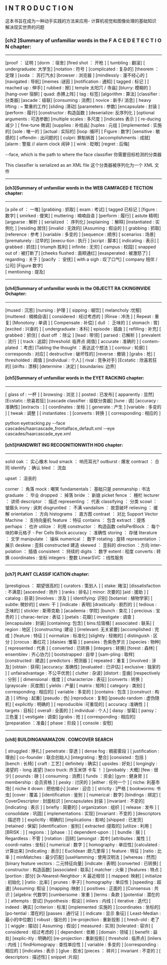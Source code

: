 
##  I N T R O D U C T I O N

这本书旨在成为一种动手实践的方法来应用-
计算机视觉和图像处理的基础知识
解决现实世界的问题



### [ch2 ]Summary of unfamiliar words in the F A C E D E T E C T I O N chapter:

 -----------------------


[proof ： 证明 ]  [dorm ：宿舍] [fired  shot ： 开枪 ]
[ tumbling : 翻滚]  [ undergraduate: 大学生]
[notation : 符号 ]
[complicated : 复杂的]
[theorem ：定理 ]
[soda  ： 苏打汽水]
[browser  : 浏览器 ]
[mindlessly : 漫不经心的 ]
[navigated    : 导航]
[memes :谜因 ]
[notification : 通知]
[ tagged : 标记 ]
[ reached up : 伸手]
[ rubbed : 擦]
[ temple 太阳穴 / 寺庙]
[blurry: 模糊的 ]
[hang-over   宿醉]
[ quad: 赤膊上阵]
[ tag  : 标签]
[algorithm : 算法]
[classifier : 分类器] 
[ascade：级联]
[consuming : 消费]
[ novice : 新手/ 消息]
[ heavy lifting : ~ 繁重的工作]
[sliding :滑动]
[parameters : 参数]
[encapsulate : 封装 ]
[perform :   履行]
[constructor : 构造函数 ]
[deserialize: 反序列化  ]
[optional arguments : 可选参数]
[multiple scales : 多尺度 ]
[indicates 表示 ]
[ re-ducing 减少 ]
[ fine-tune  微调] 
[supplies  : 补给品]
[tuples : 元组 ]
[implemented : 实施的]
[sole : 唯一的 ]
[actual : 实际的]
[loop :循环]
[ Figure : 数字]
[sensitive : 敏感的]
[ offendin : 出问题的]
[  culpri: 罪魁祸首 ]
[accomplishments : 成就]
[alarm : 警报 // alarm clock 闹钟 ]
[ wink : 眨眼]
[regret : 后悔]

--face, which  is the path to where the face classifier
你需要目标检测的分类器

This classifier is serialized as an XML file
这个分类器被序列化为一个 XML 文件

---------------

#### [ch3]Summary of unfamiliar words in the WEB CAMFACED E TECTION chapter:

--------
[a pile of   ： 一堆]
[grabbing  : 抓取]
[ exam : 考试]
[ tagged 已标记 ]
[figure : 数字]
[  smirked : 傻笑]
[ muttering : 喃喃自语 ]
[perform : 履行]
[ astute 精明]
[argparse  : 解析 ]
[ serialized ： 序列化]
[explaining ：解释]
[instantiated : 实例化 ]
[residing 居住]
[invalid : 无效的]
[Assuming : 假设的 ]
[ grabbing : 抓取]
[reference : 参考 ]
[variable : 多变的 ]
[sequence : 顺序]
[ scenarios  : 场景]
[prematurely : 过早的]
[execu-tion : 执行 ]
[script : 脚本]
[ indicating : 表示]
[ grabbed : 抓住]
[ triumph   胜利]
[ infinite : 无穷]
[ campus : 校园]
[ snapped out of :  被打断了]
[cheeks flushed : 面颊通红] 
[exasperated : 被激怒了]
[ regarding : 关于 ]
[pacify ： 安抚]
[  with a sigh : 叹了口气]
[ company  陪伴 / 公司]
[Figure 数字]  
[ mentioning : 提及]


------

#### [ch4]Summary of unfamiliar words in the OBJECTT RA CKINGINVIDE Ochapter:


-----


[mused : 沉思]
[nursing : 护理 ]
[ sipping  : 啜饮]
[ melancholy :忧郁]
[muttered :  楠楠自语]
[ considered : 经过考虑的 ]
[Rinse :  冲洗 ]
[ Repeat : 重复]
[Monotony : 单调 ]
[ Compensate : 补偿]
[ dull ： 乏味的 ]
[  stomach : 胃]
[excited : 兴奋的 ]
[ undergraduate : 本科]
[ episode : 插曲 ]
[ refilling :  补充]
[ grabbed：抓住]
 [ dust off ：除尘 ]
 [lead  : 带领]
 [ parsed : 已解析 ]
 [ prevalent : 流行 ]
[  track : 追踪]
[threshold: 临界点 阈值]
[ accurate :  准确的 ]
[ contem-plated  ：考虑]
[Tabling the thought  ：表达这个想法 ]
[ contour : 轮廓]
[ corresponds : 对应]
[ destructive : 破坏性的]
[reverse : 撤销 ]
[grabs : 抢]
[ thresholded :  阈值  ]
[individual  : 个人]
[  rival :   竞争对手]
[Ecstatic  :  欣喜若狂的]
[drifts :  漂移]
[determine :  决定]
[ boundaries: 边界]

#### [ch5]Summary of unfamiliar words in the EYET RACKING chapter:

-----



[ glass of  :  一杯 ]
[ browsing : 浏览 ]
[  posted :  已发布]
[ apparently : 显然]
[Ecstatic :  欣喜若狂]
[cascade classifier :  级联分类器]
[tune : 调]
[accuracy : 准确性] 
[extracts : ]
[ coordinates : 坐标 ]
[ generate : 产生 ]
[variable : 多变的 ]
[ tweak : 调整  ]
[ instantiates :  ]
[converts : 转换 ]
[ corresponding : 相应的 ]


python eyetracking.py --face cascades/haarcascade_frontalface_default.xml --eye cascades/haarcascade_eye.xml


#### [ch5]HANDWRIT ING  RECOGNITIONWITH HOG chapter: 

----- 

solid oak  ： 实心橡木
loud smack ： 响亮耳光?
outburst : 爆发
contract ： 合同 
identify ：确认
bled ： 流血

upset ： 沮丧的 

corner ： 角落
mock : 嘲笑
fundamentals： 基础只是
penmanship : 书法
graduate ： 毕业
dropped ： 掉落 
bride ： 新娘
picket fence ： 栅栏
lecturer ： 讲师
descriptor ： 描述
representing ： 代表
classifying ： 分类
scowl ：  皱眉头
irony : 讽刺
disgruntled ： 不满
vandalism ： 故意破坏 
relieving ： 缓解
orientation ： 方向 
histograms ： 直方图
contrast ： 对比
Support Vector Machine ： 支持向量机
feature ：特征
contains ： 包含
extract ：提炼
perhaps ： 也许
utilize ： 利用
constructor ： 构造函数 
cellsPerBlock ： 每个块的单元格子 - Per Cells Block
accuracy ： 准确性
storing ： 存储
literature ： 文学
manipulate ：  操纵
numerical ：  数字
rotating : 旋转
representation ： 展示
deskew : 歪斜
constructed 建造
skewed ：  歪斜的
direction ：方向 
inter-polation ： 插值
consistent ： 持续的 
digits ： 数字
extent  : 程度
converts : 转换
coordinates : 坐标
integers : 整数
LinearSVC ：线性服务







--------------------

#### [ch7] PLANT CLASSIF ICATION chapter: 


[prestigious  ： 期望很高的]
[ curators   : 策划人  ] 
[ stake:  赌注]
[dissatisfaction : 不满意]
[ascended : 扬升 ]
[ranks :  排名]
[ minor:  次要的]
[aid : 援助 ]
[ catalog :   目录]
[involves  : 涉及 ]
[ identifying: 识别]
[botanist : 植物学家]
[ subtle: 微妙的]
[  stem: 干 ]
[indicate : 表明]
[drastically : 剧烈的 ]
[ tedious : 乏味的]
  [ stickler : 斯蒂克勒 ]
[academia : 学院]
[bunch : 束花  ]
[ precious : 宝贵的 ]
[ charac-terize  : 表征  ] 
 [petals :  花瓣]
 [ investigate : 调查 ]
[encapsulate : 封装]
[containing: 包含]
[ bins:垃圾桶] 
[ associated : 联系] 
[ region : 地区 ]
[constructing  :建设 ]
[irrelevant: 无关紧要]
[accomplished  :  完成 ]
[feature  : 特征 ]
[ normalize :  标准化]
[slightly  : 轻微的]
[ distinguish : 区分 ]
[crocus : 番红花  ]
[daisies  :雏菊 ]
[ pansies : 色紫色罗兰 ]
[species  :  物种]
[  represented :   代表 ]
[ converted : 已转换 ]
[integers : 转换]
[forest  : 森林]
[ ensemblev  :   齐心协力]
[ bootstrapped : 自举 ]
[sam-pling :  取样]
[constructed : 建造]
[ predictors  : 预测器 ]
[ repeated：重复 ]
[involved  : 涉及]
[obtain  : 获得]
[accuracy:  准确性]
[evaluated : 已评估]
[ exclusive  : 独家的 ]
[  unfairadvantage : 不公平优势]
[ clutter :  杂波]
[distort  : 歪曲]
[respectively : 分别 ]
[ dimensional : 维度 ]
[ characterize : 表征]
[converts : 转换 ]
[grayscale : 灰度图]
[ yields : 产量]
[ matrix : 矩阵]
[ category  :   类别]
[ corresponding :  相应的]
[ variable : 多变的 ]
[contains  : 包含 ]
[construct  : 构造 ]
[ lifting :  起重]
[pseudo : 伪]
[reproduce  : 复制]
[pseudo  random : 虚伪随机]
[ explicitly : 明确的 ]
[ reproducible :可重现的]
[ accuracy :准确性 ]
[  targets :   目标]
[ overall :  全面的 ]
[ individual : 个人]
[ daisy : 邹菊]
[ pansy：三色堇 ]
[ vestigate : 调查]
[grabs  : 抢  ]
[ corresponding :  相应的]
[preparation ：准备]
[ phase：阶段 ]
[ console : 安慰]



--------------------

#### [ch8] BUILDINGANAMAZON . COMCOVER SEARCH

[ struggled  :  挣扎]
[ penetrate  : 穿透 ]
[ dense fog : 稠密雾段 ]
[ justification  : 理由]
[ co-founder  : 联合创始人]
[integrating  :  整合]
[consisted  : 包括 ]
[bench  : 长椅]
[ craft  :  工艺] 
[ definitely : 确实]
[ upsides  :  好处]
[ longingly :  渴望的 - long 渴望] 
[taco truck: 炸玉米饼 卡车 ！ ]
[probably : 大概]
[few :  很少]
[ pounds : 磅 ]
[  consuming : 消费]
[ funds ：资金]
[gym  : 健身房 ]
[ membership : 会员资格 ]
[ pesky : 讨厌的 ]
[either : 任何一个 ]
[ niche: 利基市场] 
[ niche it down : 把他缩小]
[cater : 迎合 ]
[ strictly  : ]严格
[ bookworms: 书虫]
[cover : 覆盖 ]
[identification : 鉴别 ]
[ numerical : 数字]
[bindings  : 绑定]
[ CoverDescriptor : 封面标识 ]
[encapsulates   封装 ]
[invariant  : 不变的]
[indicating : 表示 ]
[ briefly : 简要的]
[ organization : 组织 ]
[ release : 发布 ]
[ consolidate  : 巩固]
[ implementations : 实现]
[invariant  : 不变的 ]
[descriptors : 描述符 ]
[ explicitly : 明确的]
[implications  : 影响]
[shipped  : 已发货]
[retained : 保留]
[identification  : 鉴别]
[ extracted :提取的]
[utilize : 利用 ]
[BRISK : ]
[ regions  :  ]
[phase  : ]
[ dependent-upon : ]
[ bundle : 捆 ]
[ Regardless : 不管 ]
[rotation  : 回转]
[amongst : 其中]
[attributes : 属性 ] 
[ coordi-nates : 坐标]
[ numerical : 数字 ]
[  homography  : 单应性] 
[calculated  : 计算出来]
[indicating  :  表示]
[ Euclidean :欧几里得  ]
[ feature : 特征 ]
[ratio  : 比率 ]
[  minMatches : 最少匹配]
[useHamming  : 使用汉明法  ]
[whereas  : 然而] 
[binary feature vectors  : 二元特征向量]
[indicate  : 表明]
[converted : 已转换]
[ constructor : 构造函数]
[associated  : 联系]
[ matcher : 火柴 ]
[features  : 特点 ]
[portion  : 部分]
[k-Nearest-Neighbor :  K 最近相邻 ]
[ mapped: 映射] 
[ initialize :  初始化 ]
[ratio  : 比率]
[ prunes : 李子]
[ homography : 单应性 ]
[speeding : 超速]
[Assuming: 假设 ]
[mapping  :映射 ]
[ positives : 正面的 ]
[Consensus : 共识 ]
[algebra: 代数学]
[cumbersome  : 笨重 ]
[terms : 条款 ]
[potential  : 潜在的 ]
[ attempts : 尝试] 
[hypothesis  : 假设]
[ inliers : 内线 ]
[  iterative : 迭代] 
[  indeed : 确实]
[criterion : 标准]
[implemented  :实施的 ]
[coordinates  :  坐标的]
[po-tential :  潜在的]
[passes : 通行证 ]
[ indicate :  显示 象征]
[ Least-Median  :  最小的中位数]
[ robust : 强壮的 ]
[re-projection :  重新投影 ]
[ hresh-old :  老了 ]
[ wiggle : 摆动]
[  Assuming :  假设]
[ measured :  实测]
[tolerated : 容许]
[ considered : 经过考虑的 ]
[ dependent : 依赖 ]
[domain  :  领域 ]
[ benefit : 益处]
[explic-itly  : 明确的]
[re-projection : 重新投影]
[ threshold : 临界点]
[inliers  : 内线 ]
[ findHomograpy : 查找单应性 ]
[ variable :  多变的 ]
[corresponding : 相应的 ]
[indicates  : 表示 ]
[glue  : 胶水]
[pieces ： 碎片]
[ invariant : 不变的 ]
[ descriptors : 描述性]
[ snippet :片段] 
